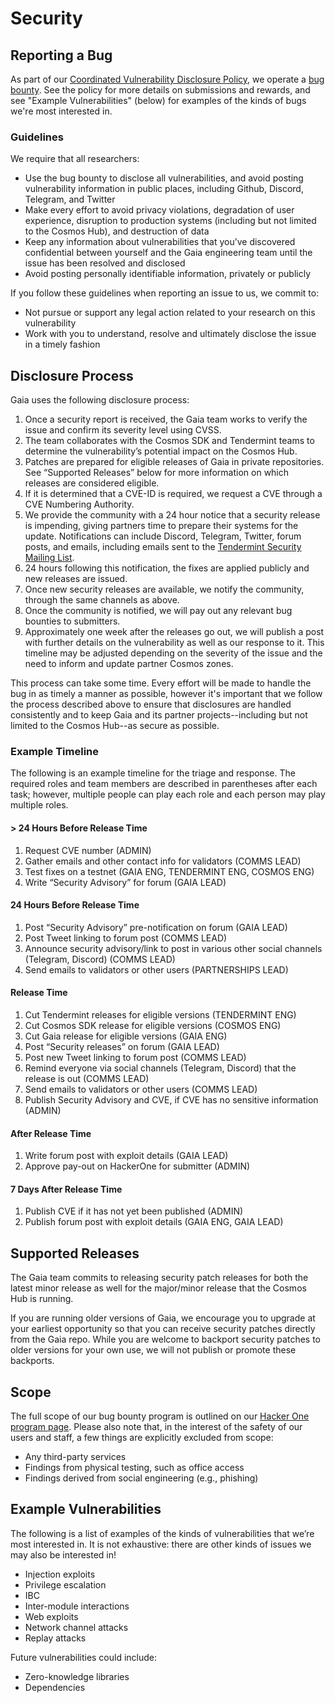 # Security

## Reporting a Bug

As part of our [Coordinated Vulnerability Disclosure
Policy](https://tendermint.com/security), we operate a [bug
bounty](https://hackerone.com/tendermint).
See the policy for more details on submissions and rewards, and see "Example Vulnerabilities" (below) for examples of the kinds of bugs we're most interested in.

### Guidelines

We require that all researchers:

* Use the bug bounty to disclose all vulnerabilities, and avoid posting vulnerability information in public places, including Github, Discord, Telegram, and Twitter
* Make every effort to avoid privacy violations, degradation of user experience, disruption to production systems (including but not limited to the Cosmos Hub), and destruction of data
* Keep any information about vulnerabilities that you’ve discovered confidential between yourself and the Gaia engineering team until the issue has been resolved and disclosed
* Avoid posting personally identifiable information, privately or publicly

If you follow these guidelines when reporting an issue to us, we commit to:

* Not pursue or support any legal action related to your research on this vulnerability
* Work with you to understand, resolve and ultimately disclose the issue in a timely fashion

## Disclosure Process

Gaia uses the following disclosure process:

1. Once a security report is received, the Gaia team works to verify the issue and confirm its severity level using CVSS.
2. The team collaborates with the Cosmos SDK and Tendermint teams to determine the vulnerability’s potential impact on the Cosmos Hub.
3. Patches are prepared for eligible releases of Gaia in private repositories. See “Supported Releases” below for more information on which releases are considered eligible.
4. If it is determined that a CVE-ID is required, we request a CVE through a CVE Numbering Authority.
5. We provide the community with a 24 hour notice that a security release is impending, giving partners time to prepare their systems for the update. Notifications can include Discord, Telegram, Twitter, forum posts, and emails, including emails sent to the [Tendermint Security Mailing List](https://berlin.us4.list-manage.com/subscribe?u=431b35421ff7edcc77df5df10&id=3fe93307bc).
6. 24 hours following this notification, the fixes are applied publicly and new releases are issued.
7. Once new security releases are available, we notify the community, through the same channels as above. <!-- We also publish a Security Advisory on Github and publish the CVE, as long as neither the Security Advisory nor the CVE include any information on how to exploit these vulnerabilities beyond what information is already available in the patch itself. -->
8. Once the community is notified, we will pay out any relevant bug bounties to submitters.
9. Approximately one week after the releases go out, we will publish a post with further details on the vulnerability as well as our response to it. This timeline may be adjusted depending on the severity of the issue and the need to inform and update partner Cosmos zones.

This process can take some time. Every effort will be made to handle the bug in as timely a manner as possible, however it's important that we follow the process described above to ensure that disclosures are handled consistently and to keep Gaia and its partner projects--including but not limited to the Cosmos Hub--as secure as possible.

### Example Timeline

The following is an example timeline for the triage and response. The required roles and team members are described in parentheses after each task; however, multiple people can play each role and each person may play multiple roles.

#### > 24 Hours Before Release Time

1. Request CVE number (ADMIN)
2. Gather emails and other contact info for validators (COMMS LEAD)
3. Test fixes on a testnet  (GAIA ENG, TENDERMINT ENG, COSMOS ENG)
4. Write “Security Advisory” for forum (GAIA LEAD)

#### 24 Hours Before Release Time

1. Post “Security Advisory” pre-notification on forum (GAIA LEAD)
2. Post Tweet linking to forum post (COMMS LEAD)
3. Announce security advisory/link to post in various other social channels (Telegram, Discord) (COMMS LEAD)
4. Send emails to validators or other users (PARTNERSHIPS LEAD)

#### Release Time

1. Cut Tendermint releases for eligible versions (TENDERMINT ENG)
2. Cut Cosmos SDK release for eligible versions (COSMOS ENG)
3. Cut Gaia release for eligible versions (GAIA ENG)
4. Post “Security releases” on forum (GAIA LEAD)
5. Post new Tweet linking to forum post (COMMS LEAD)
6. Remind everyone via social channels (Telegram, Discord)  that the release is out (COMMS LEAD)
7. Send emails to validators or other users (COMMS LEAD)
8. Publish Security Advisory and CVE, if CVE has no sensitive information (ADMIN)

#### After Release Time

1. Write forum post with exploit details (GAIA LEAD)
2. Approve pay-out on HackerOne for submitter (ADMIN)

#### 7 Days After Release Time

1. Publish CVE if it has not yet been published (ADMIN)
2. Publish forum post with exploit details (GAIA ENG, GAIA LEAD)

## Supported Releases

The Gaia team commits to releasing security patch releases for both the latest minor release as well for the major/minor release that the Cosmos Hub is running.

If you are running older versions of Gaia, we encourage you to upgrade at your earliest opportunity so that you can receive security patches directly from the Gaia repo. While you are welcome to backport security patches to older versions for your own use, we will not publish or promote these backports.

## Scope

The full scope of our bug bounty program is outlined on our [Hacker One program page](https://hackerone.com/tendermint). Please also note that, in the interest of the safety of our users and staff, a few things are explicitly excluded from scope:

* Any third-party services
* Findings from physical testing, such as office access
* Findings derived from social engineering (e.g., phishing)

## Example Vulnerabilities

The following is a list of examples of the kinds of vulnerabilities that we’re most interested in. It is not exhaustive: there are other kinds of issues we may also be interested in!

* Injection exploits
* Privilege escalation
* IBC
* Inter-module interactions
* Web exploits
* Network channel attacks
* Replay attacks

Future vulnerabilities could include:

* Zero-knowledge libraries
* Dependencies